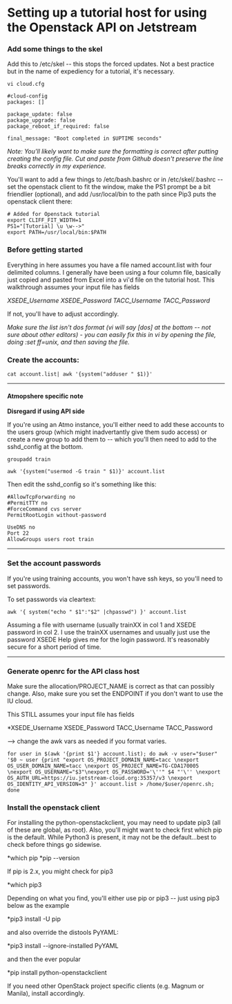 # Setting up a tutorial host for using the Openstack API on Jetstream

### Add some things to the skel

Add this to /etc/skel -- this stops the forced updates. Not a best practice but in the name of expediency for a tutorial, it's necessary.

```
vi cloud.cfg

#cloud-config
packages: []

package_update: false
package_upgrade: false
package_reboot_if_required: false

final_message: "Boot completed in $UPTIME seconds"
```

<em>Note: You'll likely want to make sure the formatting is correct after putting creating the config file. Cut and paste from Github doesn't preserve the line breaks correctly in my experience.</em>

You'll want to add a few things to /etc/bash.bashrc or in /etc/skel/.bashrc -- set the openstack client to fit the window, make the PS1 prompt be a bit friendlier (optional), and add /usr/local/bin to the path since Pip3 puts the openstack client there:


```
# Added for Openstack tutorial
export CLIFF_FIT_WIDTH=1
PS1="[Tutorial] \u \w-->"
export PATH=/usr/local/bin:$PATH
```

### Before getting started

Everything in here assumes you have a file named account.list with four delimited columns. I generally have been using a four column file, basically just copied and pasted from Excel into a vi'd file on the tutorial host. This walkthrough assumes your input file has fields 

<em>XSEDE_Username XSEDE_Password TACC_Username TACC_Password</em>

If not, you'll have to adjust accordingly.

*Make sure the list isn't dos format (vi will say [dos] at the bottom -- not sure about other editors) - you can easily fix this in vi by opening the file, doing :set ff=unix, and then saving the file.*


### Create the accounts:

`cat account.list| awk '{system("adduser " $1)}'`  

---

#### Atmopshere specific note 

<b>Disregard if using API side</b>

If you're using an Atmo instance, you'll either need to add these accounts to the users group (which might inadvertantly give them sudo access) or create a new group to add them to -- which you'll then need to add to the sshd_config at the bottom.

`groupadd train`

`awk '{system("usermod -G train " $1)}' account.list`

Then edit the sshd_config so it's something like this:

```[js-156-117] root ~-->tail /etc/ssh/sshd_config
#AllowTcpForwarding no
#PermitTTY no 
#ForceCommand cvs server
PermitRootLogin without-password

UseDNS no
Port 22
AllowGroups users root train
```

---

### Set the account passwords

If you're using training accounts, you won't have ssh keys, so you'll need to set passwords. 

To set passwords via cleartext:

`awk '{ system("echo " $1":"$2" |chpasswd") }' account.list`

Assuming a file with username (usually trainXX in col 1 and XSEDE password in col 2. I use the trainXX usernames and usually just use the password XSEDE Help gives me for the login password. It's reasonably secure for a short period of time. 

-----------------

### Generate openrc for the API class host 

Make sure the allocation/PROJECT_NAME is correct as that can possibly change. Also, make sure you set the ENDPOINT if you don't want to use the IU cloud.

This STILL assumes your input file has fields 

*XSEDE_Username XSEDE_Password TACC_Username TACC_Password 

--> change the awk vars as needed if you format varies. 

`for user in $(awk '{print $1'} account.list); do awk -v user="$user" '$0 ~ user {print "export OS_PROJECT_DOMAIN_NAME=tacc \nexport OS_USER_DOMAIN_NAME=tacc \nexport OS_PROJECT_NAME=TG-CDA170005 \nexport OS_USERNAME="$3"\nexport OS_PASSWORD='\''" $4 "'\'' \nexport OS_AUTH_URL=https://iu.jetstream-cloud.org:35357/v3 \nexport OS_IDENTITY_API_VERSION=3" }' account.list > /home/$user/openrc.sh; done`

### Install the openstack client

For installing the python-openstackclient, you may need to update pip3 (all of these are global, as root). Also, you'll might want to check first which pip is the default. While Python3 is present, it may not be the default...best to check before things go sidewise.

*which pip
*pip --version

If pip is 2.x, you might check for pip3

*which pip3

Depending on what you find, you'll either use pip or pip3 -- just using pip3 below as the example

*pip3 install -U pip

and also override the distools PyYAML:

*pip3 install --ignore-installed PyYAML

and then the ever popular

*pip install python-openstackclient

If you need other OpenStack project specific clients (e.g. Magnum or Manila), install accordingly.
